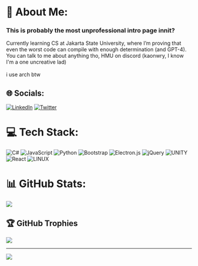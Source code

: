 # 💫 About Me:
<h3>This is probably the most unprofessional intro page innit?</h3>
Currently learning CS at Jakarta State University, where I’m proving that even the worst code can compile with enough determination (and GPT-4). <br>
You can talk to me about anything tho, HMU on discord (kaonwry, I know I'm a one uncreative lad)<br>
<br>
i use arch btw<br>

## 🌐 Socials:
[![LinkedIn](https://img.shields.io/badge/LinkedIn-%230077B5.svg?logo=linkedin&logoColor=white)](https://linkedin.com/in/trystan-gabriel) [![Twitter](https://img.shields.io/badge/Twitter-%231DA1F2.svg?logo=Twitter&logoColor=white)](https://twitter.com/ct11201) 
<!-- [![Discord](https://img.shields.io/badge/Discord-%237289DA.svg?logo=discord&logoColor=white)](https://discord.gg/KaonWry#9801) -->

# 💻 Tech Stack:
![C#](https://img.shields.io/badge/c%23-%23239120.svg?style=for-the-badge&logo=c-sharp&logoColor=white)  ![JavaScript](https://img.shields.io/badge/javascript-%23323330.svg?style=for-the-badge&logo=javascript&logoColor=%23F7DF1E) ![Python](https://img.shields.io/badge/python-3670A0?style=for-the-badge&logo=python&logoColor=ffdd54)  ![Bootstrap](https://img.shields.io/badge/bootstrap-%23563D7C.svg?style=for-the-badge&logo=bootstrap&logoColor=white) ![Electron.js](https://img.shields.io/badge/Electron-191970?style=for-the-badge&logo=Electron&logoColor=white) ![jQuery](https://img.shields.io/badge/jquery-%230769AD.svg?style=for-the-badge&logo=jquery&logoColor=white) ![UNITY](https://img.shields.io/badge/Unity-%2320232a.svg?style=for-the-badge&logo=unity&logoColor=white) ![React](https://img.shields.io/badge/react-%2320232a.svg?style=for-the-badge&logo=react&logoColor=%2361DAFB)  ![LINUX](https://img.shields.io/badge/Linux-FCC624?style=for-the-badge&logo=linux&logoColor=black)
# 📊 GitHub Stats:
<!-- ![](https://github-readme-stats.vercel.app/api?username=KaonWry&theme=tokyonight&hide_border=true&include_all_commits=true&count_private=true)<br/> -->
<!-- ![](https://github-readme-streak-stats.herokuapp.com/?user=KaonWry&theme=tokyonight&hide_border=true)<br/> -->
![](https://github-readme-stats.vercel.app/api/top-langs/?username=KaonWry&theme=tokyonight&hide_border=true&include_all_commits=true&count_private=true&layout=compact)

## 🏆 GitHub Trophies
![](https://github-profile-trophy.vercel.app/?username=KaonWry&theme=tokyonight&no-frame=true&no-bg=false&margin-w=4)


---
[![](https://visitcount.itsvg.in/api?id=KaonWry&icon=2&color=12)](https://visitcount.itsvg.in)

 <!-- ## 💰 You can help me by Donating -->
<!--  [![PayPal](https://img.shields.io/badge/PayPal-00457C?style=for-the-badge&logo=paypal&logoColor=white)](https://paypal.me/KaonWry)  -->

  
<!-- Proudly created with GPRM ( https://gprm.itsvg.in ) -->
